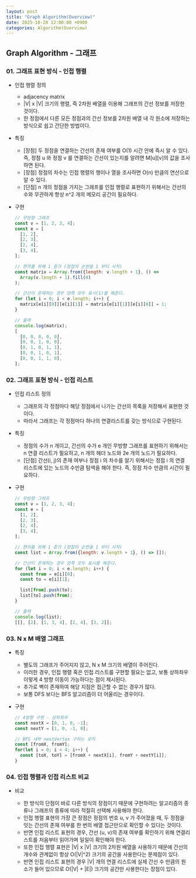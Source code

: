 ```yaml
---
layout: post
title: "Graph Algorithm(Overview)"
date: 2025-10-20 12:00:00 +0900
categories: Algorithm(Overview)
---
```


## Graph Algorithm - 그래프

### 01. 그래프 표현 방식 - 인접 행렬

- 인접 행렬 정의

  - adjacency matrix
  - |V| x |V| 크기의 행렬, 즉 2차원 배열을 이용해 그래프의 간선 정보를 저장한 것이다.
  - 한 정점에서 다른 모든 정점과의 간선 정보를 2차원 배열 내 각 원소에 저장하는 방식으로 쉽고 간단한 방법이다.

- 특징

  - [장점] 두 정점을 연결하는 간선의 존재 여부를 O(1) 시간 안에 즉시 알 수 있다. 즉, 정점 u 와 정점 v 를 연결하는 간선이 있는지를 알려면 M[u][v]의 값을 조사하면 된다.
  - [장점] 정점의 차수는 인접 행렬의 행이나 열을 조사하면 O(n) 만큼의 연산으로 알 수 있다.
  - [단점] n 개의 정점을 가지는 그래프를 인접 행렬로 표현하기 위해서는 간선의 수와 무관하게 항상 n^2 개의 메모리 공간이 필요하다.

- 구현

  ```javascript
  // 무방향 그래프
  const v = [1, 2, 3, 4];
  const e = [
  	[1, 2],
  	[2, 3],
  	[2, 4],
  	[3, 4],
  ];

  // 편의를 위해 1 증가 (정점의 순번을 1 부터 시작)
  const matrix = Array.from({length: v.length + 1}, () =>
  	Array(v.length + 1).fill(0)
  );

  // 간선이 존재하는 경우 양쪽 모두 표시(1)를 해준다.
  for (let i = 0; i < e.length; i++) {
  	matrix[e[i][0]][e[i][1]] = matrix[e[i][1]][e[i][0]] = 1;
  }

  // 출력
  console.log(matrix);
  [
  	[0, 0, 0, 0, 0],
  	[0, 0, 1, 0, 0],
  	[0, 1, 0, 1, 1],
  	[0, 0, 1, 0, 1],
  	[0, 0, 1, 1, 0],
  ];
  ```

### 02. 그래프 표현 방식 - 인접 리스트

- 인접 리스트 정의

  - 그래프의 각 정점마다 해당 정점에서 나가는 간선의 목록을 저장해서 표현한 것이다.
  - 따라서 그래프는 각 정점마다 하나의 연결리스트를 갖는 방식으로 구현된다.

- 특징

  - 정점의 수가 n 개이고, 간선의 수가 e 개인 무방향 그래프를 표현하기 위해서는 n 연결 리스트가 필요하고, n 개의 헤더 노드와 2e 개의 노드가 필요하다.
  - [단점] 간선(i, j)의 존재 여부나 정점 i 의 차수를 알기 위해서는 정점 i 의 연결 리스트에 있는 노드의 수만큼 탐색을 해야 한다. 즉, 정점 차수 만큼의 시간이 필요하다.

- 구현

  ```javascript
  // 무방향 그래프
  const v = [1, 2, 3, 4];
  const e = [
  	[1, 2],
  	[2, 3],
  	[2, 4],
  	[3, 4],
  ];

  // 편의를 위해 1 증가 (정점의 순번을 1 부터 시작)
  const list = Array.from({length: v.length + 1}, () => []);

  // 간선이 존재하는 경우 양쪽 모두 표시를 해준다.
  for (let i = 0; i < e.length; i++) {
  	const from = e[i][0];
  	const to = e[i][1];

  	list[from].push(to);
  	list[to].push(from);
  }

  // 출력
  console.log(list);
  [[], [2], [1, 3, 4], [2, 4], [3, 2]];
  ```

### 03. N x M 배열 그래프

- 특징

  - 별도의 그래프가 주어지지 않고, N x M 크기의 배열이 주어진다.
  - 이러한 경우, 인접 행렬 혹은 인접 리스트를 구현할 필요는 없고, 보통 상하좌우 이렇게 4 방향 이동이 가능하다는 점이 제시된다.
  - 추가로 벽이 존재하여 해당 지점은 접근할 수 없는 경우가 많다.
  - 보통 DFS 보다는 BFS 알고리즘이 더 어울리는 경우이다.

- 구현

  ```javascript
  // 4방향 구현 - 상하좌우
  const nextX = [0, 1, 0, -1];
  const nextY = [1, 0, -1, 0];

  // BFS 내부 nextVertex 구하는 로직
  const [fromX, fromY];
  for(let i = 0; i < 4; i++) {
    const [toX, toY] = [fromX + nextX[i], fromY + nextY[i]];
  }
  ```

### 04. 인접 행렬과 인접 리스트 비교

- 비교

  - 한 방식의 단점이 바로 다른 방식의 장점이기 때문에 구현하려는 알고리즘의 종류나 그래프의 종류에 따라 적절히 선택해 사용해야 한다.
  - 인접 행렬 표현의 가장 큰 장점은 정점의 번호 u, v 가 주어졌을 때, 두 정점을 잇는 간선의 존재 여부를 한 번의 배열 접근만으로 확인할 수 있다는 것이다.
  - 반면 인접 리스트 표현의 경우, 간선 (u, v)의 존재 여부를 확인하기 위해 연결리스트를 처음부터 읽어가며 일일이 확인해야 한다.
  - 또한 인접 행렬 표현은 |V| x |V| 크기의 2차원 배열을 사용하기 때문에 간선의 개수와 관계없이 항상 O(|V|^2) 크기의 공간을 사용한다는 문제점이 있다.
  - 반면 인접 리스트 표현의 경우 |V| 개의 연결 리스트에 실제 간선 수 만큼의 원소가 들어 있으므로 O(|V| + |E|) 크기의 공간만 사용한다는 장점이 있다.

